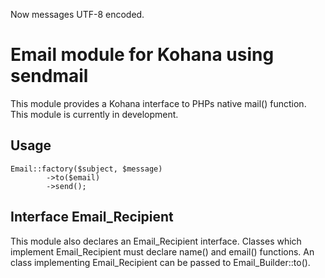 Now messages UTF-8 encoded.

# Email module for Kohana using sendmail
This module provides a Kohana interface to PHPs native mail() function. This module is currently in development.

## Usage

	Email::factory($subject, $message)
			->to($email)
			->send();


## Interface Email_Recipient
This module also declares an Email_Recipient interface. Classes which implement Email_Recipient must declare name() and email() functions. An class implementing Email_Recipient can be passed to Email_Builder::to().
